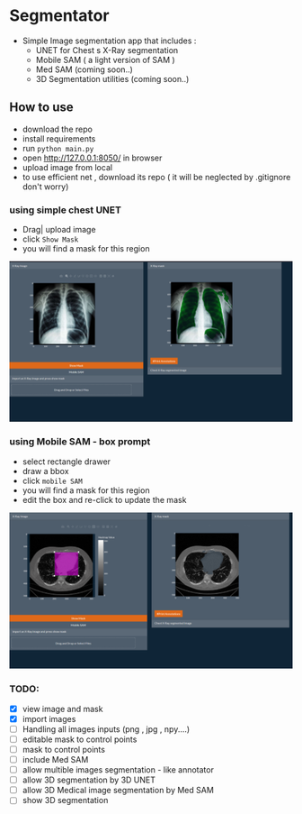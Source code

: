 # Segmentator
- Simple Image segmentation app that includes :
    - UNET for Chest s X-Ray segmentation
    - Mobile SAM ( a light  version of SAM )
    - Med SAM (coming soon..)
    - 3D Segmentation utilities (coming soon..)

## How to use

- download the repo
- install requirements
- run `python main.py`
- open http://127.0.0.1:8050/ in browser
- upload image from local
- to use efficient net , download its repo ( it will be neglected by .gitignore don't worry)

### using simple chest UNET
- Drag| upload image
- click `Show Mask`
- you will find a mask for this region

![](using-unet.png)

### using Mobile SAM - box prompt
- select rectangle drawer
- draw a bbox
- click `mobile SAM`
- you will find a mask for this region
- edit the box and re-click to update the mask

![](using-mobile-sam.png)

### TODO:
- [x] view image and mask
- [x] import images
- [ ] Handling all images inputs (png , jpg , npy....)
- [ ] editable mask to control points
- [ ] mask to control points
- [ ] include Med SAM
- [ ] allow multible images segmentation - like annotator
- [ ] allow 3D segmentation by 3D UNET
- [ ] allow 3D Medical image segmentation by Med SAM
- [ ] show 3D segmentation 